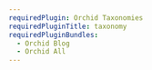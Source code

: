 ```yaml
---
requiredPlugin: Orchid Taxonomies
requiredPluginTitle: taxonomy
requiredPluginBundles:
  - Orchid Blog
  - Orchid All
---
```


